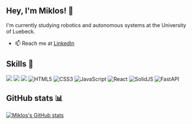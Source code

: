 ## Hey, I'm Miklos!  👋

I'm currently studying robotics and autonomous systems at the University of Luebeck.

- 📫 Reach me at [LinkedIn](https://www.linkedin.com/in/mlibak)

## Skills 🚀
![](https://img.shields.io/badge/Java-ED8B00?style=for-the-badge&logo=java&logoColor=white)
![](https://img.shields.io/badge/Python-FFD43B?style=for-the-badge&logo=python&logoColor=blue)
![](https://img.shields.io/badge/Arduino-00979D?style=for-the-badge&logo=Arduino&logoColor=white)
![HTML5](https://img.shields.io/static/v1?style=for-the-badge&message=HTML5&color=E34F26&logo=HTML5&logoColor=FFFFFF&label=)
![CSS3](https://img.shields.io/static/v1?style=for-the-badge&message=CSS3&color=1572B6&logo=CSS3&logoColor=FFFFFF&label=)
![JavaScript](https://img.shields.io/static/v1?style=for-the-badge&message=JavaScript&color=222222&logo=JavaScript&logoColor=F7DF1E&label=)
![React](https://img.shields.io/static/v1?style=for-the-badge&message=React&color=222222&logo=React&logoColor=4FC08D&label=)
![SolidJS](https://img.shields.io/static/v1?style=for-the-badge&message=SolidJS&color=222222&logo=SolidJS&logoColor=4FC08D&label=)
![FastAPI](https://img.shields.io/static/v1?style=for-the-badge&message=FastAPI&color=092E20&logo=FastAPI&logoColor=FFFFFF&label=)

## GitHub stats 📊
[![Miklos's GitHub stats](https://github-readme-stats.vercel.app/api?username=mlibak)](https://github.com/anuraghazra/github-readme-stats)


<!--
**mlibak/mlibak** is a ✨ _special_ ✨ repository because its `README.md` (this file) appears on your GitHub profile.

Here are some ideas to get you started:

- 🔭 I’m currently working on ...
- 🌱 I’m currently learning ...
- 👯 I’m looking to collaborate on ...
- 🤔 I’m looking for help with ...
- 💬 Ask me about ...
- 📫 How to reach me: ...
- 😄 Pronouns: ...
- ⚡ Fun fact: ...
-->
